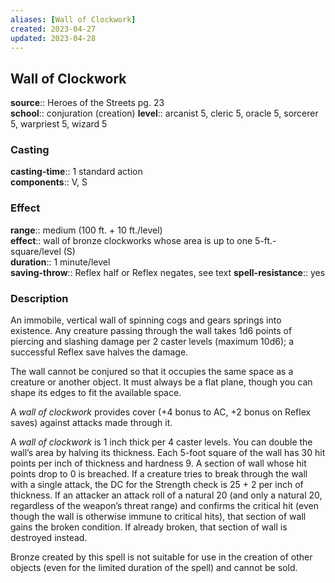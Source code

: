 ```yaml
---
aliases: [Wall of Clockwork]
created: 2023-04-27
updated: 2023-04-28
---
```


## Wall of Clockwork

**source**:: Heroes of the Streets pg. 23  
**school**:: conjuration (creation)
**level**:: arcanist 5, cleric 5, oracle 5, sorcerer 5, warpriest 5, wizard 5

### Casting

**casting-time**:: 1 standard action  
**components**:: V, S

### Effect

**range**:: medium (100 ft. + 10 ft./level)  
**effect**:: wall of bronze clockworks whose area is up to one 5-ft.-square/level (S)  
**duration**:: 1 minute/level  
**saving-throw**:: Reflex half or Reflex negates, see text
**spell-resistance**:: yes

### Description

An immobile, vertical wall of spinning cogs and gears springs into existence. Any creature passing through the wall takes 1d6 points of piercing and slashing damage per 2 caster levels (maximum 10d6); a successful Reflex save halves the damage.  
  
The wall cannot be conjured so that it occupies the same space as a creature or another object. It must always be a flat plane, though you can shape its edges to fit the available space.  
  
A *wall of clockwork* provides cover (+4 bonus to AC, +2 bonus on Reflex saves) against attacks made through it.  
  
A *wall of clockwork* is 1 inch thick per 4 caster levels. You can double the wall’s area by halving its thickness. Each 5-foot square of the wall has 30 hit points per inch of thickness and hardness 9. A section of wall whose hit points drop to 0 is breached. If a creature tries to break through the wall with a single attack, the DC for the Strength check is 25 + 2 per inch of thickness. If an attacker an attack roll of a natural 20 (and only a natural 20, regardless of the weapon’s threat range) and confirms the critical hit (even though the wall is otherwise immune to critical hits), that section of wall gains the broken condition. If already broken, that section of wall is destroyed instead.  
  
Bronze created by this spell is not suitable for use in the creation of other objects (even for the limited duration of the spell) and cannot be sold.
